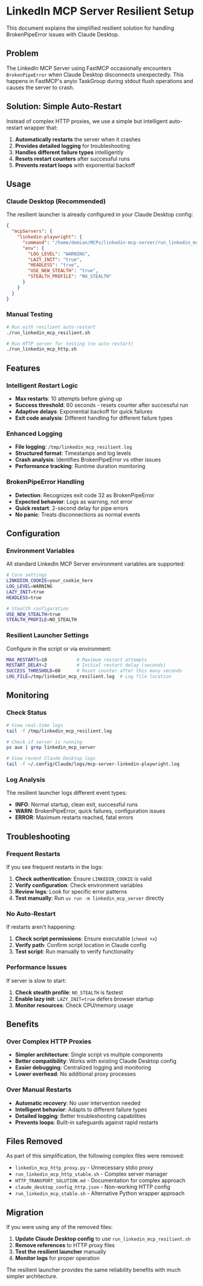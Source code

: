 # LinkedIn MCP Server Resilient Setup

This document explains the simplified resilient solution for handling BrokenPipeError issues with Claude Desktop.

## Problem

The LinkedIn MCP Server using FastMCP occasionally encounters `BrokenPipeError` when Claude Desktop disconnects unexpectedly. This happens in FastMCP's anyio TaskGroup during stdout flush operations and causes the server to crash.

## Solution: Simple Auto-Restart

Instead of complex HTTP proxies, we use a simple but intelligent auto-restart wrapper that:

1. **Automatically restarts** the server when it crashes
2. **Provides detailed logging** for troubleshooting
3. **Handles different failure types** intelligently
4. **Resets restart counters** after successful runs
5. **Prevents restart loops** with exponential backoff

## Usage

### Claude Desktop (Recommended)

The resilient launcher is already configured in your Claude Desktop config:

```json
{
  "mcpServers": {
    "linkedin-playwright": {
      "command": "/home/demian/MCPs/linkedin-mcp-server/run_linkedin_mcp_resilient.sh",
      "env": {
        "LOG_LEVEL": "WARNING",
        "LAZY_INIT": "true",
        "HEADLESS": "true",
        "USE_NEW_STEALTH": "true",
        "STEALTH_PROFILE": "NO_STEALTH"
      }
    }
  }
}
```

### Manual Testing

```bash
# Run with resilient auto-restart
./run_linkedin_mcp_resilient.sh

# Run HTTP server for testing (no auto-restart)
./run_linkedin_mcp_http.sh
```

## Features

### Intelligent Restart Logic

- **Max restarts**: 10 attempts before giving up
- **Success threshold**: 60 seconds - resets counter after successful run
- **Adaptive delays**: Exponential backoff for quick failures
- **Exit code analysis**: Different handling for different failure types

### Enhanced Logging

- **File logging**: `/tmp/linkedin_mcp_resilient.log`
- **Structured format**: Timestamps and log levels
- **Crash analysis**: Identifies BrokenPipeError vs other issues
- **Performance tracking**: Runtime duration monitoring

### BrokenPipeError Handling

- **Detection**: Recognizes exit code 32 as BrokenPipeError
- **Expected behavior**: Logs as warning, not error
- **Quick restart**: 2-second delay for pipe errors
- **No panic**: Treats disconnections as normal events

## Configuration

### Environment Variables

All standard LinkedIn MCP Server environment variables are supported:

```bash
# Core settings
LINKEDIN_COOKIE=your_cookie_here
LOG_LEVEL=WARNING
LAZY_INIT=true
HEADLESS=true

# Stealth configuration
USE_NEW_STEALTH=true
STEALTH_PROFILE=NO_STEALTH
```

### Resilient Launcher Settings

Configure in the script or via environment:

```bash
MAX_RESTARTS=10           # Maximum restart attempts
RESTART_DELAY=2           # Initial restart delay (seconds)
SUCCESS_THRESHOLD=60      # Reset counter after this many seconds
LOG_FILE=/tmp/linkedin_mcp_resilient.log  # Log file location
```

## Monitoring

### Check Status

```bash
# View real-time logs
tail -f /tmp/linkedin_mcp_resilient.log

# Check if server is running
ps aux | grep linkedin_mcp_server

# View recent Claude Desktop logs
tail -f ~/.config/Claude/logs/mcp-server-linkedin-playwright.log
```

### Log Analysis

The resilient launcher logs different event types:

- **INFO**: Normal startup, clean exit, successful runs
- **WARN**: BrokenPipeError, quick failures, configuration issues
- **ERROR**: Maximum restarts reached, fatal errors

## Troubleshooting

### Frequent Restarts

If you see frequent restarts in the logs:

1. **Check authentication**: Ensure `LINKEDIN_COOKIE` is valid
2. **Verify configuration**: Check environment variables
3. **Review logs**: Look for specific error patterns
4. **Test manually**: Run `uv run -m linkedin_mcp_server` directly

### No Auto-Restart

If restarts aren't happening:

1. **Check script permissions**: Ensure executable (`chmod +x`)
2. **Verify path**: Confirm script location in Claude config
3. **Test script**: Run manually to verify functionality

### Performance Issues

If server is slow to start:

1. **Check stealth profile**: `NO_STEALTH` is fastest
2. **Enable lazy init**: `LAZY_INIT=true` defers browser startup
3. **Monitor resources**: Check CPU/memory usage

## Benefits

### Over Complex HTTP Proxies

- **Simpler architecture**: Single script vs multiple components
- **Better compatibility**: Works with existing Claude Desktop config
- **Easier debugging**: Centralized logging and monitoring
- **Lower overhead**: No additional proxy processes

### Over Manual Restarts

- **Automatic recovery**: No user intervention needed
- **Intelligent behavior**: Adapts to different failure types
- **Detailed logging**: Better troubleshooting capabilities
- **Prevents loops**: Built-in safeguards against rapid restarts

## Files Removed

As part of this simplification, the following complex files were removed:

- `linkedin_mcp_http_proxy.py` - Unnecessary stdio proxy
- `run_linkedin_mcp_http_stable.sh` - Complex server manager
- `HTTP_TRANSPORT_SOLUTION.md` - Documentation for complex approach
- `claude_desktop_config_http.json` - Non-working HTTP config
- `run_linkedin_mcp_stable.sh` - Alternative Python wrapper approach

## Migration

If you were using any of the removed files:

1. **Update Claude Desktop config** to use `run_linkedin_mcp_resilient.sh`
2. **Remove references** to HTTP proxy files
3. **Test the resilient launcher** manually
4. **Monitor logs** for proper operation

The resilient launcher provides the same reliability benefits with much simpler architecture.
